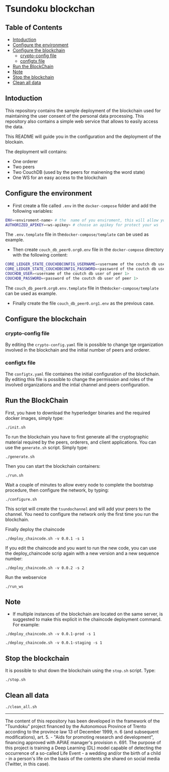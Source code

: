 # Tsundoku blockchan

<!-- START doctoc generated TOC please keep comment here to allow auto update -->
<!-- DON'T EDIT THIS SECTION, INSTEAD RE-RUN doctoc TO UPDATE -->
## Table of Contents

- [Intoduction](#intoduction)
- [Configure the environment](#configure-the-environment)
- [Configure the blockchain](#configure-the-blockchain)
  - [crypto-config file](#crypto-config-file)
  - [configtx file](#configtx-file)
- [Run the BlockChain](#run-the-blockchain)
- [Note](#note)
- [Stop the blockchain](#stop-the-blockchain)
- [Clean all data](#clean-all-data)

<!-- END doctoc generated TOC please keep comment here to allow auto update -->

## Intoduction

This repository contains the sample deployment of the blockchain used for maintaining the user consent of the personal data processing. This repository also contains a simple web service that allows to easily access the data.

This README will guide you in the configuration and the deployment of the blockain. 

The deployment will contains:
- One orderer
- Two peers
- Two CouchDB (used by the peers for mainening the word state)
- One WS for an easy access to the blockchain


## Configure the environment

- First create a file called  `.env` in the `docker-compose` folder and add the following variables:

```bash
ENV=<enviroment-name> # the  name of you enviroment, this will allow you to deploy multiple blockchains on the same server
AUTHORIZED_APIKEY=<ws-apikey> # choose an apikey for protect your ws
```

The `.env.template` file in the`docker-compose/template` can be used as example.

- Then create `couch_db_peer0.org0.env` file in the `docker-compose` directory with the following content:

```bash
CORE_LEDGER_STATE_COUCHDBCONFIG_USERNAME=<username of the coutch db user of peer 1>
CORE_LEDGER_STATE_COUCHDBCONFIG_PASSWORD=<password of the coutch db user of peer 1>
COUCHDB_USER=<username of the coutch db user of peer 1>
COUCHDB_PASSWORD=<password of the coutch db user of peer 1>
```

The `couch_db_peer0.org0.env.template` file in the`docker-compose/template` can be used as example.

- Finally create the file `couch_db_peer0.org1.env` as the previous case.

## Configure the blockchain

### crypto-config file

By editing the `crypto-config.yaml` file is possible to change tge organization involved in the blockchain and the initial number of peers and orderer.

### configtx file

The `configtx.yaml` file containes the initial configuration of the blockchain. By editing this file is possible to change the permission and roles of the involved organizations and the intial channel and peers configuration.

## Run the BlockChain


First, you have to download the hyperledger binaries and the required docker images, simply type:

```
./init.sh
```

To run the blockchain you have to first generate all the cryptographic material required by the peers, orderers, and client applications. You can use the `generate.sh` script. Simply type:

```
./generate.sh
```

Then you can start the blockchain containers:

```
./run.sh
```

Wait a couple of minutes to allow every node to complete the bootstrap procedure, then configure the network, by typing:

```
./configure.sh
```
This script will create the `tsundochannel` and will add your peers to the channel. You need to configure the network only the first time you run the blockchain.

Finally deploy the chaincode

```
./deploy_chaincode.sh -v 0.0.1 -s 1
```

If you edit the chaincode and you want to run the new code, you can use the deploy_chaincode scrip again with a new version and a new sequence number:

```
./deploy_chaincode.sh -v 0.0.2 -s 2
```

Run the webservice

```
./run_ws
```

## Note

* If multiple instances of the blockchain are located on the same server, is suggested to make this explicit in the chaincode deployment command. For example:
```
./deploy_chaincode.sh -v 0.0.1-prod -s 1
```

```
./deploy_chaincode.sh -v 0.0.1-staging -s 1
```

## Stop the blockchain

It is possible to shut down the blockchain using the `stop.sh` script. Type:

```
./stop.sh
```

## Clean all data

```
./clean_all.sh
```

----

The content of this repository has been developed in the framework of the "Tsundoku" project financed by the Autonomous Province of Trento according to the province law 13 of December 1999, n. 6 (and subsequent modifications), art. 5. - "Aids for promoting research and development", financing approved with APIAE manager's provision n. 691. The purpose of this project is training a Deep Learning (DL) model capable of detecting the occurrence of a so-called Life Event - a wedding and/or the birth of a child - in a person's life on the basis of the contents she shared on social media (Twitter, in this case). 
